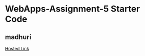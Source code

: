 # WebApps-Assignment-5 Starter Code
## madhuri
<a href="https://44-563-web-apps-s22.github.io/webapps-s22-assignment-5-Madhuri221998/bird.html"> Hosted Link</a>